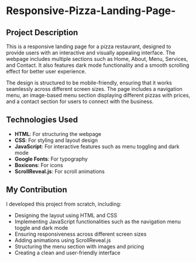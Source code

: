 # Responsive-Pizza-Landing-Page-

## Project Description  
This is a responsive landing page for a pizza restaurant, designed to provide users with an interactive and visually appealing interface. The webpage includes multiple sections such as Home, About, Menu, Services, and Contact. It also features dark mode functionality and a smooth scrolling effect for better user experience.  

The design is structured to be mobile-friendly, ensuring that it works seamlessly across different screen sizes. The page includes a navigation menu, an image-based menu section displaying different pizzas with prices, and a contact section for users to connect with the business.  

## Technologies Used  
- **HTML**: For structuring the webpage  
- **CSS**: For styling and layout design  
- **JavaScript**: For interactive features such as menu toggling and dark mode  
- **Google Fonts**: For typography  
- **Boxicons**: For icons  
- **ScrollReveal.js**: For scroll animations  

## My Contribution  
I developed this project from scratch, including:  
- Designing the layout using HTML and CSS  
- Implementing JavaScript functionalities such as the navigation menu toggle and dark mode  
- Ensuring responsiveness across different screen sizes  
- Adding animations using ScrollReveal.js  
- Structuring the menu section with images and pricing  
- Creating a clean and user-friendly interface  

